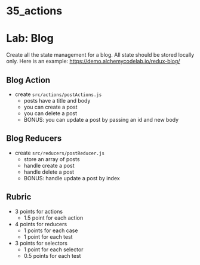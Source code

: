 # 35_actions

# Lab: Blog

Create all the state management for a blog. All state should be stored
locally only. Here is an example: https://demo.alchemycodelab.io/redux-blog/

## Blog Action

* create `src/actions/postActions.js`
  * posts have a title and body
  * you can create a post
  * you can delete a post
  * BONUS: you can update a post by passing an id and new body

## Blog Reducers

* create `src/reducers/postReducer.js`
  * store an array of posts
  * handle create a post
  * handle delete a post
  * BONUS: handle update a post by index

## Rubric

* 3 points for actions
  * 1.5 point for each action
* 4 points for reducers
  * 1 points for each case
  * 1 point for each test
* 3 points for selectors
  * 1 point for each selector
  * 0.5 points for each test